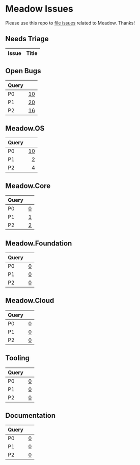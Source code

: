 # Meadow Issues

Please use this repo to [file issues](https://github.com/WildernessLabs/Meadow_Issues/issues/new/choose) related to Meadow. Thanks!

## Needs Triage

| Issue | Title |
|---|---|
## Open Bugs

| Query |  |
|:------|-:|
| P0 | [10](https://github.com/WildernessLabs/Meadow_Issues/issues?q=is%3Aopen%20is%3Aissue%20label%3A%22Bug%20-%20Pri-0%22) |
| P1 | [20](https://github.com/WildernessLabs/Meadow_Issues/issues?q=is%3Aopen%20is%3Aissue%20label%3A%22Bug%20-%20Pri-1%22) |
| P2 | [16](https://github.com/WildernessLabs/Meadow_Issues/issues?q=is%3Aopen%20is%3Aissue%20label%3A%22Bug%20-%20Pri-2%22) |
## Meadow.OS

| Query |  |
|:------|-:|
| P0 | [10](https://github.com/WildernessLabs/Meadow_Issues/issues?q=is%3Aopen%20is%3Aissue%20label%3A%22Bug%20-%20Pri-0%22%20label%3Aos) |
| P1 | [2](https://github.com/WildernessLabs/Meadow_Issues/issues?q=is%3Aopen%20is%3Aissue%20label%3A%22Bug%20-%20Pri-1%22%20label%3Aos) |
| P2 | [4](https://github.com/WildernessLabs/Meadow_Issues/issues?q=is%3Aopen%20is%3Aissue%20label%3A%22Bug%20-%20Pri-2%22%20label%3Aos) |
## Meadow.Core

| Query |  |
|:------|-:|
| P0 | [0](https://github.com/WildernessLabs/Meadow_Issues/issues?q=is%3Aopen%20is%3Aissue%20label%3A%22Bug%20-%20Pri-0%22%20label%3Acore) |
| P1 | [1](https://github.com/WildernessLabs/Meadow_Issues/issues?q=is%3Aopen%20is%3Aissue%20label%3A%22Bug%20-%20Pri-1%22%20label%3Acore) |
| P2 | [2](https://github.com/WildernessLabs/Meadow_Issues/issues?q=is%3Aopen%20is%3Aissue%20label%3A%22Bug%20-%20Pri-2%22%20label%3Acore) |
## Meadow.Foundation

| Query |  |
|:------|-:|
| P0 | [0](https://github.com/WildernessLabs/Meadow_Issues/issues?q=is%3Aopen%20is%3Aissue%20label%3A%22Bug%20-%20Pri-0%22%20label%3Afoundation) |
| P1 | [0](https://github.com/WildernessLabs/Meadow_Issues/issues?q=is%3Aopen%20is%3Aissue%20label%3A%22Bug%20-%20Pri-1%22%20label%3Afoundation) |
| P2 | [0](https://github.com/WildernessLabs/Meadow_Issues/issues?q=is%3Aopen%20is%3Aissue%20label%3A%22Bug%20-%20Pri-2%22%20label%3Afoundation) |
## Meadow.Cloud

| Query |  |
|:------|-:|
| P0 | [0](https://github.com/WildernessLabs/Meadow_Issues/issues?q=is%3Aopen%20is%3Aissue%20label%3A%22Bug%20-%20Pri-0%22%20label%3Acloud) |
| P1 | [0](https://github.com/WildernessLabs/Meadow_Issues/issues?q=is%3Aopen%20is%3Aissue%20label%3A%22Bug%20-%20Pri-1%22%20label%3Acloud) |
| P2 | [0](https://github.com/WildernessLabs/Meadow_Issues/issues?q=is%3Aopen%20is%3Aissue%20label%3A%22Bug%20-%20Pri-2%22%20label%3Acloud) |
## Tooling

| Query |  |
|:------|-:|
| P0 | [0](https://github.com/WildernessLabs/Meadow_Issues/issues?q=is%3Aopen%20is%3Aissue%20label%3A%22Bug%20-%20Pri-0%22%20label%3Atools) |
| P1 | [0](https://github.com/WildernessLabs/Meadow_Issues/issues?q=is%3Aopen%20is%3Aissue%20label%3A%22Bug%20-%20Pri-1%22%20label%3Atools) |
| P2 | [0](https://github.com/WildernessLabs/Meadow_Issues/issues?q=is%3Aopen%20is%3Aissue%20label%3A%22Bug%20-%20Pri-2%22%20label%3Atools) |
## Documentation

| Query |  |
|:------|-:|
| P0 | [0](https://github.com/WildernessLabs/Meadow_Issues/issues?q=is%3Aopen%20is%3Aissue%20label%3A%22Bug%20-%20Pri-0%22%20label%3Adocs) |
| P1 | [0](https://github.com/WildernessLabs/Meadow_Issues/issues?q=is%3Aopen%20is%3Aissue%20label%3A%22Bug%20-%20Pri-1%22%20label%3Adocs) |
| P2 | [0](https://github.com/WildernessLabs/Meadow_Issues/issues?q=is%3Aopen%20is%3Aissue%20label%3A%22Bug%20-%20Pri-2%22%20label%3Adocs) |
